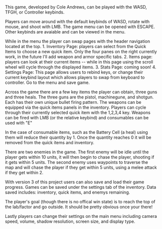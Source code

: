 This game, developed by Cole Andrews, can be played with the WASD, TFGH, or Controller keybinds. 

Players can move around with the default keybinds of WASD, rotate with mouse, and shoot with LMB. The game menu can be opened with ESCAPE. Other keybinds are avaiable and can be viewed in the menu.

While in the menu the player can swap pages with the header navigation located at the top. 
	1. Inventory Page: players can select from the Quick Items to choose a new quick item. Only the four panes on the right currently work, in the future I'll add weapon and armor specific tabs. 
	2. Items page: players can look at their current items -- while in this page using the scroll wheel will cycle through the displayed items. 
	3. Stats Page: coming soon! 
	4. Settings Page: This page allows users to rebind keys, or change their current keybind layout which allows players to swap from keyboard to controller. Go to the menu and save game. 

Across the game there are a few key items the player can obtain, three guns and three heals. The three guns are the pistol, machinegune, and shotgun. Each has their own unique bullet firing pattern. 
The weapons can be equipped via the quick items panels in the inventory. Players can cycle through their currently selected quick item with the 1,2,3,4 key. 
Weapons can be fired with LMB (or the relative keybind) and consumables can be used with "E"

In the case of consumable items, such as the Battery Cell (a heal) using them will reduce their quantity by 1. Once the quantity reaches 0 it will be removed from the quick items and inventory. 

There are two enemies in the game. The first enemy will be idle until the player gets within 10 units, it will then begin to chase the player, shooting if it gets within 5 units. 
The second enemy uses waypoints to traverse the map and will chase the player if they get within 5 units, using a melee attack if they get within 2. 

With version 3 of this project users can also save and load their game progress. Games can be saved under the settings tab of the inventory. Data saved includes: inventory, quick items, and enemys remaining. 

The player's goal (though there is no offical win state) is to reach the top of the lab/factor and go outside. It should be pretty obvious once your there!

Lastly players can change their settings on the main menu including camera speed, volume, shadow resolution, screen size, and display type.  